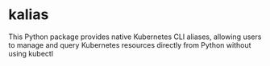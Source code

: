 # kalias
This Python package provides native Kubernetes CLI aliases, allowing users to manage and query Kubernetes resources directly from Python without using kubectl
